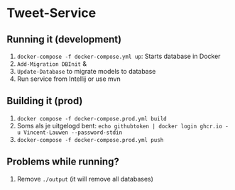 # Tweet-Service

## Running it (development)
1. `docker-compose -f docker-compose.yml up`: Starts database in Docker
2. `Add-Migration DBInit` &
3. `Update-Database` to migrate models to database
2. Run service from Intellij or use mvn

## Building it (prod)

1. `docker compose -f docker-compose.prod.yml build`
2. Soms als je uitgelogd bent: `echo githubtoken | docker login ghcr.io -u Vincent-Lauwen --password-stdin`
2. `docker-compose -f docker-compose.prod.yml push`

## Problems while running?

1. Remove `./output` (it will remove all databases)
